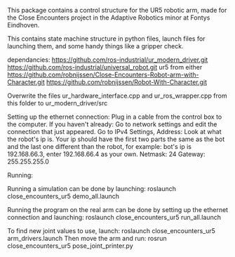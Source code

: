 This package contains a control structure for the UR5 robotic arm, made for the Close Encounters project in the Adaptive Robotics minor at Fontys Eindhoven.

This contains state machine structure in python files, launch files for launching them, and some handy things like a gripper check.

dependancies:
https://github.com/ros-industrial/ur_modern_driver.git
https://github.com/ros-industrial/universal_robot.git
ur5 from either
    https://github.com/robnijssen/Close-Encounters-Robot-arm-with-Character.git
    https://github.com/robnijssen/Robot-With-Character.git

Overwrite the files ur_hardware_interface.cpp and ur_ros_wrapper.cpp from this folder to ur_modern_driver/src



Setting up the ethernet connection:
Plug in a cable from the control box to the computer.
If you haven't already:
    Go to network settings and edit the connection that just appeared. 
    Go to IPv4 Settings, 
        Address: 
            Look at what the robot's ip is.
            Your ip should have the first two parts the same as the bot and the last one different than the robot, for example: bot's ip is 192.168.66.3, enter 192.168.66.4 as your own.
        Netmask: 24
        Gateway: 255.255.255.0






Running:

Running a simulation can be done by launching:
roslaunch close_encounters_ur5 demo_all.launch

Running the program on the real arm can be done by setting up the ethernet connection and launching:
roslaunch close_encounters_ur5 run_all.launch

To find new joint values to use, launch:
roslaunch close_encounters_ur5 arm_drivers.launch
Then move the arm and run:
rosrun close_encounters_ur5 pose_joint_printer.py
